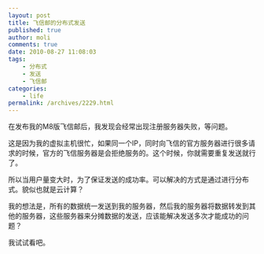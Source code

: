 ```yaml
---
layout: post
title: 飞信邮的分布式发送
published: true
author: moli
comments: true
date: 2010-08-27 11:08:03
tags:
    - 分布式
    - 发送
    - 飞信邮
categories:
    - life
permalink: /archives/2229.html
---
```

在发布我的M8版飞信邮后，我发现会经常出现注册服务器失败，等问题。

这是因为我的虚拟主机很忙，如果同一个IP，同时向飞信的官方服务器进行很多请求的时候，官方的飞信服务器是会拒绝服务的。这个时候，你就需要重复发送就行了。

所以当用户量变大时，为了保证发送的成功率。可以解决的方式是通过进行分布式。貌似也就是云计算？

我的想法是，所有的数据统一发送到我的服务器，然后我的服务器将数据转发到其他的服务器，这些服务器来分摊数据的发送，应该能解决发送多次才能成功的问题？

我试试看吧。